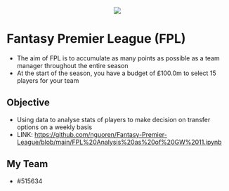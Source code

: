 <p align="center"><img src="https://i.imgur.com/pSDefTx.jpg"></p>

# Fantasy Premier League (FPL)
- The aim of FPL is to accumulate as many points as possible as a team manager throughout the entire season
- At the start of the season, you have a budget of £100.0m to select 15 players for your team

## Objective
- Using data to analyse stats of players to make decision on transfer options on a weekly basis
- LINK: https://github.com/nguoren/Fantasy-Premier-League/blob/main/FPL%20Analysis%20as%20of%20GW%2011.ipynb

## My Team
- #515634
